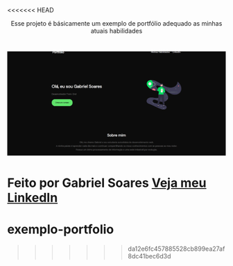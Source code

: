<<<<<<< HEAD
<p align="center">Esse projeto é básicamente um exemplo de portfólio adequado as minhas atuais habilidades<p>

<h1>
<img alt="Readme" title"Readme" src="/imgs/portfolio.gif/">
</h1>

Feito por Gabriel Soares [Veja meu LinkedIn](https://www.linkedin.com/in/gabriel-soares-118516209/)
=======
# exemplo-portfolio
>>>>>>> da12e6fc457885528cb899ea27af8dc41bec6d3d
